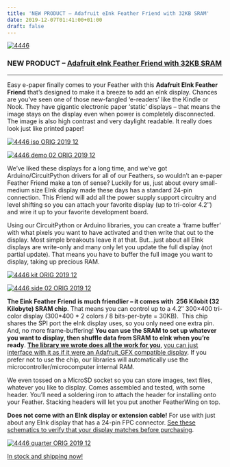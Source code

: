 ```yaml
---
title: 'NEW PRODUCT – Adafruit eInk Feather Friend with 32KB SRAM'
date: 2019-12-07T01:41:00+01:00
draft: false
---
```


[![4446](https://cdn-blog.adafruit.com/uploads/2019/12/4446.gif "4446.gif")](https://www.adafruit.com/product/4446)

### NEW PRODUCT – [Adafruit eInk Feather Friend with 32KB SRAM](https://www.adafruit.com/product/4446)

* * *

Easy e-paper finally comes to your Feather with this **Adafruit EInk Feather Friend** that’s designed to make it a breeze to add an eInk display. Chances are you’ve seen one of those new-fangled ‘e-readers’ like the Kindle or Nook. They have gigantic electronic paper ‘static’ displays – that means the image stays on the display even when power is completely disconnected. The image is also high contrast and very daylight readable. It really does look just like printed paper!

[![4446 iso ORIG 2019 12](https://cdn-blog.adafruit.com/uploads/2019/12/4446_iso_ORIG_2019_12.jpg "4446_iso_ORIG_2019_12.jpg")](https://www.adafruit.com/product/4446)

[![4446 demo 02 ORIG 2019 12](https://cdn-blog.adafruit.com/uploads/2019/12/4446_demo_02_ORIG_2019_12.jpg "4446_demo_02_ORIG_2019_12.jpg")](https://www.adafruit.com/product/4446)

We’ve liked these displays for a long time, and we’ve got Arduino/CircuitPython drivers for all of our Feathers, so wouldn’t an e-paper Feather Friend make a ton of sense? Luckily for us, just about every small-medium size EInk display made these days has a standard 24-pin connection. This Friend will add all the power supply support circuitry and level shifting so you can attach your favorite display (up to tri-color 4.2″) and wire it up to your favorite development board.

Using our CircuitPython or Arduino libraries, you can create a ‘frame buffer’ with what pixels you want to have activated and then write that out to the display. Most simple breakouts leave it at that. But…just about all EInk displays are write-only and many only let you update the full display (not partial update). That means you have to buffer the full image you want to display, taking up precious RAM.

[![4446 kit ORIG 2019 12](https://cdn-blog.adafruit.com/uploads/2019/12/4446_kit_ORIG_2019_12.jpg "4446_kit_ORIG_2019_12.jpg")](https://www.adafruit.com/product/4446)

[![4446 side 02 ORIG 2019 12](https://cdn-blog.adafruit.com/uploads/2019/12/4446_side_02_ORIG_2019_12.jpg "4446_side_02_ORIG_2019_12.jpg")](https://www.adafruit.com/product/4446)

**The Eink Feather Friend is much friendlier – it comes with  256 Kilobit (32 Kilobyte) SRAM chip**. That means you can control up to a 4.2″ 300×400 tri-color display (300\*400 \* 2 colors / 8 bits-per-byte = 30KB).  This chip shares the SPI port the eInk display uses, so you only need one extra pin. And, no more frame-buffering! **You can use the SRAM to set up whatever you want to display, then shuffle data from SRAM to eInk when you’re ready**. [**The library we wrote does all the work for you**](https://github.com/adafruit/Adafruit_EPD), [you can just interface with it as if it were an Adafruit\_GFX compatible display](https://github.com/adafruit/Adafruit_EPD). If you prefer not to use the chip, our libraries will automatically use the microcontroller/microcomputer internal RAM.

We even tossed on a MicroSD socket so you can store images, text files, whatever you like to display. Comes assembled and tested, with some header. You’ll need a soldering iron to attach the header for installing onto your Feather. Stacking headers will let you put another FeatherWing on top.

**Does not come with an EInk display or extension cable!** For use with just about any EInk display that has a 24-pin FPC connector. [See these schematics to verify that your display matches before purchasing](https://learn.adafruit.com/assets/57645).

[![4446 quarter ORIG 2019 12](https://cdn-blog.adafruit.com/uploads/2019/12/4446_quarter_ORIG_2019_12.jpg "4446_quarter_ORIG_2019_12.jpg")](https://www.adafruit.com/product/4446)

[In stock and shipping now!](https://www.adafruit.com/product/4446)